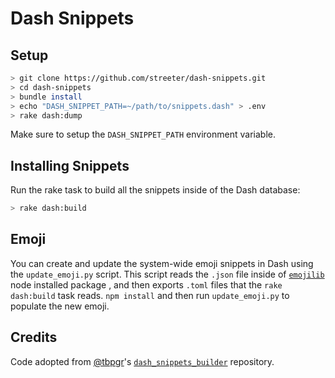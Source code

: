 Dash Snippets
=============

Setup
-----

```sh
> git clone https://github.com/streeter/dash-snippets.git
> cd dash-snippets
> bundle install
> echo "DASH_SNIPPET_PATH=~/path/to/snippets.dash" > .env
> rake dash:dump
```

Make sure to setup the `DASH_SNIPPET_PATH` environment variable.

Installing Snippets
-------------------

Run the rake task to build all the snippets inside of the Dash database:

```sh
> rake dash:build
```

Emoji
-----

You can create and update the system-wide emoji snippets in Dash using the `update_emoji.py` script. This script reads the `.json` file inside of [`emojilib`](https://github.com/muan/emojilib) node installed package , and then exports `.toml` files that the `rake dash:build` task reads. `npm install` and then run `update_emoji.py` to populate the new emoji.

Credits
-------

Code adopted from [@tbpgr](https://github.com/tbpgr)'s [`dash_snippets_builder`](https://github.com/tbpgr/dash_snippets_builder) repository.

